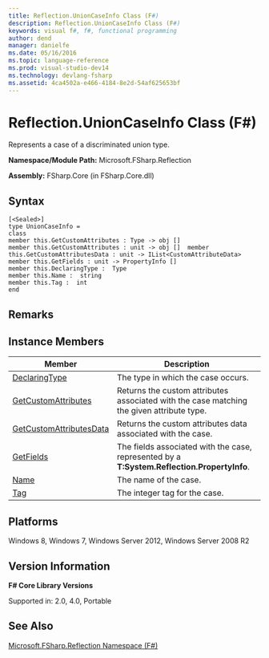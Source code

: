```yaml
---
title: Reflection.UnionCaseInfo Class (F#)
description: Reflection.UnionCaseInfo Class (F#)
keywords: visual f#, f#, functional programming
author: dend
manager: danielfe
ms.date: 05/16/2016
ms.topic: language-reference
ms.prod: visual-studio-dev14
ms.technology: devlang-fsharp
ms.assetid: 4ca4502a-e466-4184-8e2d-54af625653bf 
---
```


# Reflection.UnionCaseInfo Class (F#)

Represents a case of a discriminated union type.

**Namespace/Module Path:** Microsoft.FSharp.Reflection

**Assembly:** FSharp.Core (in FSharp.Core.dll)


## Syntax

```
[<Sealed>]
type UnionCaseInfo =
class
member this.GetCustomAttributes : Type -> obj []
member this.GetCustomAttributes : unit -> obj []  member this.GetCustomAttributesData : unit -> IList<CustomAttributeData>
member this.GetFields : unit -> PropertyInfo []
member this.DeclaringType :  Type
member this.Name :  string
member this.Tag :  int
end
```

## Remarks

## Instance Members


|Member|Description|
|------|-----------|
|[DeclaringType](https://msdn.microsoft.com/library/c96263e9-4b74-4e3b-bda1-23831f3527a6)|The type in which the case occurs.|
|[GetCustomAttributes](https://msdn.microsoft.com/library/ce087bae-8d3b-4d64-b9a5-0b37e6af2b64)|Returns the custom attributes associated with the case matching the given attribute type.|
|[GetCustomAttributesData](https://msdn.microsoft.com/library/8d3748a9-50fd-4bf0-bcfd-d7481658102c)|Returns the custom attributes data associated with the case.|
|[GetFields](https://msdn.microsoft.com/library/4536b002-c238-4bb4-9bb0-39caaaa76c96)|The fields associated with the case, represented by a **T:System.Reflection.PropertyInfo**.|
|[Name](https://msdn.microsoft.com/library/cf541d4b-18d6-4d87-ae3b-10512c9b2252)|The name of the case.|
|[Tag](https://msdn.microsoft.com/library/d3bafe1e-8dd4-40c8-9d72-43ebcf9e1e45)|The integer tag for the case.|

## Platforms
Windows 8, Windows 7, Windows Server 2012, Windows Server 2008 R2


## Version Information
**F# Core Library Versions**

Supported in: 2.0, 4.0, Portable




## See Also
[Microsoft.FSharp.Reflection Namespace &#40;F&#35;&#41;](Microsoft.FSharp.Reflection-Namespace-%5BFSharp%5D.md)

